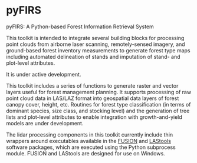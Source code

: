 # pyFIRS
pyFIRS: A Python-based Forest Information Retrieval System

This toolkit is intended to integrate several building blocks for processing point clouds from airborne laser scanning, remotely-sensed imagery, and ground-based forest inventory measurements to generate forest type maps including automated delineation of stands and imputation of stand- and plot-level attributes.  

It is under active development.

This toolkit includes a series of functions to generate raster and vector layers useful for forest management planning. It supports processing of raw point cloud data in LAS/LAZ format into geospatial data layers of forest canopy cover, height, etc. Routines for forest type classification (in terms of dominant species, size class, and stocking level) and the generation of tree lists and plot-level attributes to enable integration with growth-and-yield models are under development.

The lidar processing components in this toolkit currently include thin wrappers around executables available in the [FUSION](http://forsys.cfr.washington.edu/fusion/fusionlatest.html) and [LAStools](https://rapidlasso.com/lastools/) software packages, which are executed using the Python subprocess module. FUSION and LAStools are designed for use on Windows. 
